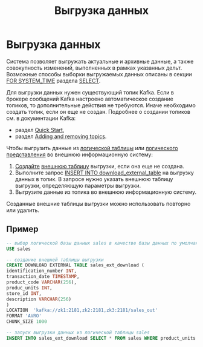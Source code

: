 ﻿---
layout: default
title: Выгрузка данных
nav_order: 4
parent: Работа с системой
has_children: false
---

# Выгрузка данных

Система позволяет выгружать актуальные и архивные данные, а также совокупность изменений, выполненных 
в рамках указанных дельт. Возможные способы выборки выгружаемых данных описаны в секции 
[FOR SYSTEM_TIME](../../Справочная_информация/Запросы_SQLplus/SELECT/SELECT.md#синтаксис-директивы-FOR-SYSTEM_TIME) раздела [SELECT](../../Справочная_информация/Запросы_SQLplus/SELECT/SELECT.md).

Для выгрузки данных нужен существующий топик Kafka. Если в брокере сообщений Kafka настроено 
автоматическое создание топиков, то дополнительные действия не требуются. Иначе необходимо создать топик, 
если он еще не создан. Подробнее о создании топиков см. в документации Kafka:
*   раздел [Quick Start](https://kafka.apache.org/documentation/#quickstart),
*   раздел [Adding and removing topics](https://kafka.apache.org/documentation/#basic_ops_add_topic).

Чтобы выгрузить данные из [логической таблицы](../../Обзор_понятий_компонентов_и_связей/Основные_понятия/Логическая_таблица/Логическая_таблица.md) 
или [логического представления](../../Обзор_понятий_компонентов_и_связей/Основные_понятия/Логическое_представление/Логическое_представление.md) 
во внешнюю информационную систему:
1.  [Создайте](../../Справочная_информация/Запросы_SQLplus/CREATE_DOWNLOAD_EXTERNAL_TABLE/CREATE_DOWNLOAD_EXTERNAL_TABLE.md) 
    [внешнюю таблицу](../../Обзор_понятий_компонентов_и_связей/Основные_понятия/Внешняя_таблица/Внешняя_таблица.md) 
    выгрузки, если она еще не создана.
2.  Выполните запрос [INSERT INTO download_external_table](../../Справочная_информация/Запросы_SQLplus/INSERT_INTO_download_external_table/INSERT_INTO_download_external_table.md) 
    на выгрузку данных в топик. В запросе нужно указать внешнюю таблицу выгрузки, определяющую параметры 
    выгрузки.
3.  Выгрузите данные из топика во внешнюю информационную систему.

Созданные внешние таблицы выгрузки можно использовать повторно или удалить.

## Пример
```sql
-- выбор логической базы данных sales в качестве базы данных по умолчанию
USE sales

-- создание внешней таблицы выгрузки
CREATE DOWNLOAD EXTERNAL TABLE sales_ext_download (
identification_number INT,
transaction_date TIMESTAMP,
product_code VARCHAR(256),
produc_units INT,
store_id INT,
description VARCHAR(256)
)
LOCATION  'kafka://zk1:2181,zk2:2181,zk3:2181/sales_out'
FORMAT 'AVRO'
CHUNK_SIZE 1000

-- запуск выгрузки данных из логической таблицы sales
INSERT INTO sales_ext_download SELECT * FROM sales WHERE product_units > 2
```